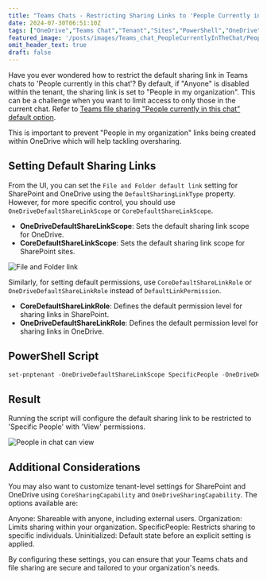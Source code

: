 ```yaml
---
title: "Teams Chats - Restricting Sharing Links to 'People Currently in this Chat"
date: 2024-07-30T06:51:10Z
tags: ["OneDrive","Teams Chat","Tenant","Sites","PowerShell","OneDrive","Copilot for M365","Information Governance","IG", "PowerShell", "Tackling oversharing"]
featured_image: '/posts/images/Teams_chat_PeopleCurrentlyInTheChat/PeopleInChatCanEdit.png'
omit_header_text: true
draft: false
---
```


Have you ever wondered how to restrict the default sharing link in Teams chats to 'People currently in this chat'? By default, if "Anyone" is disabled within the tenant, the sharing link is set to "People in my organization". This can be a challenge when you want to limit access to only those in the current chat. Refer to [Teams file sharing "People currently in this chat" default option](https://answers.microsoft.com/en-us/msteams/forum/all/teams-file-sharing-people-currently-in-this-chat/3e2c40f1-2e9f-4a05-8ade-c79d31284114). 

This is important to prevent "People in my organization" links being created within OneDrive which will help tackling oversharing.

## Setting Default Sharing Links

From the UI, you can set the `File and Folder default link` setting for SharePoint and OneDrive using the `DefaultSharingLinkType` property. However, for more specific control, you should use `OneDriveDefaultShareLinkScope` or `CoreDefaultShareLinkScope`.

* **OneDriveDefaultShareLinkScope**: Sets the default sharing link scope for OneDrive.
* **CoreDefaultShareLinkScope**: Sets the default sharing link scope for SharePoint sites.

![File and Folder link](../images/Teams_chat_PeopleCurrentlyInTheChat/FileAndFolderLinks.png)

Similarly, for setting default permissions, use `CoreDefaultShareLinkRole` or `OneDriveDefaultShareLinkRole` instead of `DefaultLinkPermission`.

* **CoreDefaultShareLinkRole**: Defines the default permission level for sharing links in SharePoint.
* **OneDriveDefaultShareLinkRole**: Defines the default permission level for sharing links in OneDrive.

## PowerShell Script

```powershell
set-pnptenant -OneDriveDefaultShareLinkScope SpecificPeople -OneDriveDefaultShareLinkRole View 
```

## Result

Running the script will configure the default sharing link to be restricted to 'Specific People' with 'View' permissions.

![People in chat can view](../images/Teams_chat_PeopleCurrentlyInTheChat/PeopleInChatCanView.png)


## Additional Considerations

You may also want to customize tenant-level settings for SharePoint and OneDrive using `CoreSharingCapability` and `OneDriveSharingCapability`. The options available are:

Anyone: Shareable with anyone, including external users.
Organization: Limits sharing within your organization.
SpecificPeople: Restricts sharing to specific individuals.
Uninitialized: Default state before an explicit setting is applied.

By configuring these settings, you can ensure that your Teams chats and file sharing are secure and tailored to your organization's needs.